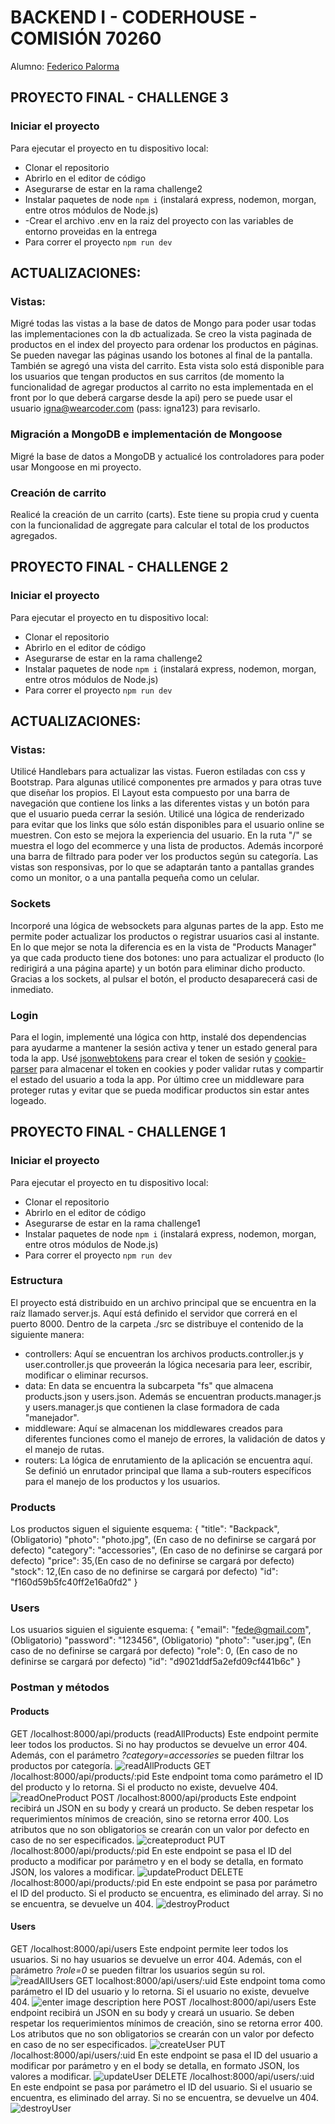 # BACKEND I - CODERHOUSE - COMISIÓN 70260
Alumno: [Federico Palorma](https://www.linkedin.com/in/federico-palorma-dev/)
## PROYECTO FINAL - CHALLENGE 3
### Iniciar el proyecto
Para ejecutar el proyecto en tu dispositivo local:

 - Clonar el repositorio
 - Abrirlo en el editor de código
 - Asegurarse de estar en la rama challenge2
 - Instalar paquetes de node `npm i` (instalará express, nodemon, morgan, entre otros módulos de Node.js)
 - -Crear el archivo .env en la raiz del proyecto con las variables de entorno proveidas en la entrega
 - Para correr el proyecto `npm run dev`

## ACTUALIZACIONES:

### Vistas:
Migré todas las vistas a la base de datos de Mongo para poder usar todas las implementaciones con la db actualizada.
Se creo la vista paginada de productos en el index del proyecto para ordenar los productos en páginas. Se pueden navegar las páginas usando los botones al final de la pantalla.
También se agregó una vista del carrito. Esta vista solo está disponible para los usuarios que tengan productos en sus carritos (de momento la funcionalidad de agregar productos al carrito no esta implementada en el front por lo que deberá cargarse desde la api) pero se puede usar el usuario igna@wearcoder.com (pass: igna123) para revisarlo.

### Migración a MongoDB e implementación de Mongoose
Migré la base de datos a MongoDB y actualicé los controladores para poder usar Mongoose en mi proyecto.
### Creación de carrito

Realicé la creación de un carrito (carts). Este tiene su propia crud y cuenta con la funcionalidad de aggregate para calcular el total de los productos agregados.


## PROYECTO FINAL - CHALLENGE 2
### Iniciar el proyecto
Para ejecutar el proyecto en tu dispositivo local:

 - Clonar el repositorio
 - Abrirlo en el editor de código
 - Asegurarse de estar en la rama challenge2
 - Instalar paquetes de node `npm i` (instalará express, nodemon, morgan, entre otros módulos de Node.js)
 - Para correr el proyecto `npm run dev`

## ACTUALIZACIONES:

### Vistas:
Utilicé Handlebars para actualizar las vistas. Fueron estiladas con css y Bootstrap. Para algunas utilicé componentes pre armados y para otras tuve que diseñar los propios.
El Layout esta compuesto por una barra de navegación que contiene los links a las diferentes vistas y un botón para que el usuario pueda cerrar la sesión. Utilicé una lógica de renderizado para evitar que los links que sólo están disponibles para el usuario online se muestren. Con esto se mejora la experiencia del usuario.
En la ruta "/" se muestra el logo del ecommerce y una lista de productos. Además incorporé una barra de filtrado para poder ver los productos según su categoría.
Las vistas son responsivas, por lo que se adaptarán tanto a pantallas grandes como un monitor, o a una pantalla pequeña como un celular.
### Sockets
Incorporé una lógica de websockets para algunas partes de la app. Esto me permite poder actualizar los productos o registrar usuarios casi al instante. En lo que mejor se nota la diferencia es en la vista de "Products Manager" ya que cada producto tiene dos botones: uno para actualizar el producto (lo redirigirá a una página aparte) y un botón para eliminar dicho producto. Gracias a los sockets, al pulsar el botón, el producto desaparecerá casi de inmediato.
### Login
Para el login, implementé una lógica con http, instalé dos dependencias para ayudarme a mantener la sesión activa y tener un estado general para toda la app. Usé [jsonwebtokens](https://www.npmjs.com/package/jsonwebtoken) para crear el token de sesión y [cookie-parser](https://expressjs.com/en/resources/middleware/cookie-parser.html) para almacenar el token en cookies y poder validar rutas y compartir el estado del usuario a toda la app.
Por último cree un middleware para proteger rutas y evitar que se pueda modificar productos sin estar antes logeado.

## PROYECTO FINAL - CHALLENGE 1
### Iniciar el proyecto
Para ejecutar el proyecto en tu dispositivo local:

 - Clonar el repositorio
 - Abrirlo en el editor de código
 - Asegurarse de estar en la rama challenge1
 - Instalar paquetes de node `npm i` (instalará express, nodemon, morgan, entre otros módulos de Node.js)
 - Para correr el proyecto `npm run dev`
 
 ### Estructura
 El proyecto está distribuido en un archivo principal que se encuentra en la raíz llamado server.js. Aquí está definido el servidor que correrá en el puerto 8000.
 Dentro de la carpeta ./src se distribuye el contenido de la siguiente manera:
 
 - controllers: Aquí se encuentran los archivos products.controller.js y user.controller.js que proveerán la lógica necesaria para leer, escribir, modificar o eliminar recursos.
 - data: En data se encuentra la subcarpeta "fs" que almacena products.json y users.json. Además se encuentran products.manager.js y users.manager.js que contienen la clase formadora de cada "manejador".
 - middleware: Aquí se almacenan los middlewares creados para diferentes funciones como el manejo de errores, la validación de datos y el manejo de rutas.
 - routers: La lógica de enrutamiento de la aplicación se encuentra aquí. Se definió un enrutador principal que llama a sub-routers específicos para el manejo de los productos y los usuarios.

### Products
Los productos siguen el siguiente esquema:
{
"title": "Backpack", (Obligatorio)
"photo": "photo.jpg", (En caso de no definirse se cargará por defecto)
"category": "accessories", (En caso de no definirse se cargará por defecto)
"price": 35,(En caso de no definirse se cargará por defecto)
"stock": 12,(En caso de no definirse se cargará por defecto)
"id": "f160d59b5fc40ff2e16a0fd2"
}
### Users
Los usuarios siguien el siguiente esquema:
{
"email": "fede@gmail.com", (Obligatorio)
"password": "123456", (Obligatorio)
"photo": "user.jpg", (En caso de no definirse se cargará por defecto)
"role": 0, (En caso de no definirse se cargará por defecto)
"id": "d9021ddf5a2efd09cf441b6c"
}
### Postman y métodos

#### Products
GET /localhost:8000/api/products (readAllProducts)
Este endpoint permite leer todos los productos. Si no hay productos se devuelve un error 404. Además, con el parámetro *?category=accessories* se pueden filtrar los productos por categoría.
![readAllProducts](./public/assets/postman-ch1/readAllProducts)
GET /localhost:8000/api/products/:pid
Este endpoint toma como parámetro el ID del producto y lo retorna. Si el producto no existe, devuelve 404.
![readOneProduct](./public/assets/postman-ch1/readOneProduct)
POST /localhost:8000/api/products
Este endpoint recibirá un JSON en su body y creará un producto. Se deben respetar los requerimientos mínimos de creación, sino se retorna error 400.
Los atributos que no son obligatorios se crearán con un valor por defecto en caso de no ser especificados.
![createproduct](./public/assets/postman-ch1/createProduct)
PUT /localhost:8000/api/products/:pid
En este endpoint se pasa el ID del producto a modificar por parámetro y en el body se detalla, en formato JSON, los valores a modificar.
![updateProduct](./public/assets/postman-ch1/updateProduct)
DELETE /localhost:8000/api/products/:pid
En este endpoint se pasa por parámetro el ID del producto. Si el producto se encuentra, es eliminado del array. Si no se encuentra, se devuelve un 404.
![destroyProduct](./public/assets/postman-ch1/destroyProduct)
#### Users
GET /localhost:8000/api/users
Este endpoint permite leer todos los usuarios. Si no hay usuarios se devuelve un error 404. Además, con el parámetro *?role=0* se pueden filtrar los usuarios según su rol.
![readAllUsers](./public/assets/postman-ch1/readAllUsers)
GET localhost:8000/api/users/:uid
Este endpoint toma como parámetro el ID del usuario y lo retorna. Si el usuario no existe, devuelve 404.
![enter image description here](readOneUser)
POST /localhost:8000/api/users
Este endpoint recibirá un JSON en su body y creará un usuario. Se deben respetar los requerimientos mínimos de creación, sino se retorna error 400.
Los atributos que no son obligatorios se crearán con un valor por defecto en caso de no ser especificados.
![createUser](./public/assets/postman-ch1/createUser)
PUT /localhost:8000/api/users/:uid
En este endpoint se pasa el ID del usuario a modificar por parámetro y en el body se detalla, en formato JSON, los valores a modificar.
![updateUser](./public/assets/postman-ch1/updateUser)
DELETE /localhost:8000/api/users/:uid
En este endpoint se pasa por parámetro el ID del usuario. Si el usuario se encuentra, es eliminado del array. Si no se encuentra, se devuelve un 404.
![destroyUser](./public/assets/postman-ch1/destroyUser)